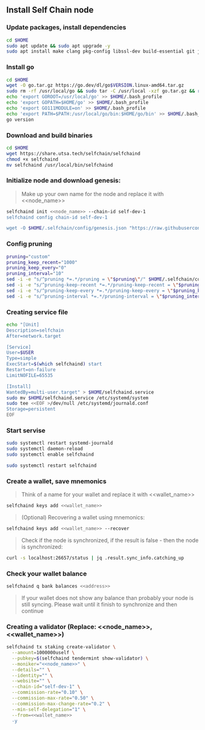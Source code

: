 ## Install Self Сhain node

### Update packages, install dependencies
```bash
cd $HOME
sudo apt update && sudo apt upgrade -y
sudo apt install make clang pkg-config libssl-dev build-essential git jq ncdu bsdmainutils htop -y < "/dev/null"
```
### Install go
```bash
cd $HOME
wget -O go.tar.gz https://go.dev/dl/go$VERSION.linux-amd64.tar.gz
sudo rm -rf /usr/local/go && sudo tar -C /usr/local -xzf go.tar.gz && rm go.tar.gz
echo 'export GOROOT=/usr/local/go' >> $HOME/.bash_profile
echo 'export GOPATH=$HOME/go' >> $HOME/.bash_profile
echo 'export GO111MODULE=on' >> $HOME/.bash_profile
echo 'export PATH=$PATH:/usr/local/go/bin:$HOME/go/bin' >> $HOME/.bash_profile && . $HOME/.bash_profile
go version
```
### Download and build binaries
```bash
cd $HOME
wget https://share.utsa.tech/selfchain/selfchaind
chmod +x selfchaind
mv selfchaind /usr/local/bin/selfchaind
```
### Initialize node and download genesis:
> Make up your own name for the node and replace it with <<node_name>>
```bash
selfchaind init <<node_name>> --chain-id self-dev-1
selfchaind config chain-id self-dev-1

wget -O $HOME/.selfchain/config/genesis.json "https://raw.githubusercontent.com/hotcrosscom/selfchain-genesis/main/networks/devnet/genesis.json"
```

### Config pruning
```bash
pruning="custom"
pruning_keep_recent="1000"
pruning_keep_every="0"
pruning_interval="10"
sed -i -e "s/^pruning *=.*/pruning = \"$pruning\"/" $HOME/.selfchain/config/app.toml
sed -i -e "s/^pruning-keep-recent *=.*/pruning-keep-recent = \"$pruning_keep_recent\"/" $HOME/.selfchain/config/app.toml
sed -i -e "s/^pruning-keep-every *=.*/pruning-keep-every = \"$pruning_keep_every\"/" $HOME/.selfchain/config/app.toml
sed -i -e "s/^pruning-interval *=.*/pruning-interval = \"$pruning_interval\"/" $HOME/.selfchain/config/app.toml
```
### Creating service file
```bash
echo "[Unit]
Description=selfchain
After=network.target

[Service]
User=$USER
Type=simple
ExecStart=$(which selfchaind) start
Restart=on-failure
LimitNOFILE=65535

[Install]
WantedBy=multi-user.target" > $HOME/selfchaind.service
sudo mv $HOME/selfchaind.service /etc/systemd/system
sudo tee <<EOF >/dev/null /etc/systemd/journald.conf
Storage=persistent
EOF
```
### Start servise
```bash
sudo systemctl restart systemd-journald
sudo systemctl daemon-reload
sudo systemctl enable selfchaind 

sudo systemctl restart selfchaind
```

### Create a wallet, save mnemonics
> Think of a name for your wallet and replace it with <<wallet_name>>
```bash
selfchaind keys add <<wallet_name>>
```
> (Optional) Recovering a wallet using mnemonics:
```bash
selfchaind keys add <<wallet_name>> --recover
```
> Check if the node is synchronized, if the result is false - then the node is synchronized:
```bash
curl -s localhost:26657/status | jq .result.sync_info.catching_up
```

### Check your wallet balance
```bash
selfchaind q bank balances <<address>>
```
> If your wallet does not show any balance than probably your node is still syncing. Please wait until it finish to synchronize and then continue

### Creating a validator (Replace: <<node_name>>, <<wallet_name>>) 
```bash
selfchaind tx staking create-validator \
  --amount=1000000uself \
  --pubkey=$(selfchaind tendermint show-validator) \
  --moniker="<<node_name>>" \
  --details="" \
  --identity="" \
  --website="" \
  --chain-id="self-dev-1" \
  --commission-rate="0.10" \
  --commission-max-rate="0.50" \
  --commission-max-change-rate="0.2" \
  --min-self-delegation="1" \
  --from=<<wallet_name>>
  -y
```
